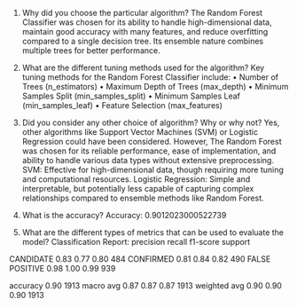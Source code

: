 1.	Why did you choose the particular algorithm?
The Random Forest Classifier was chosen for its ability to handle high-dimensional data, maintain good accuracy with many features, and reduce overfitting compared to a single decision tree. Its ensemble nature combines multiple trees for better performance.

2.	What are the different tuning methods used for the algorithm?
Key tuning methods for the Random Forest Classifier include:
•	Number of Trees (n_estimators)
•	Maximum Depth of Trees (max_depth)
•	Minimum Samples Split (min_samples_split)
•	Minimum Samples Leaf (min_samples_leaf)
•	Feature Selection (max_features)

3.	Did you consider any other choice of algorithm? Why or why not?
Yes, other algorithms like Support Vector Machines (SVM) or Logistic Regression could have been considered. However, The Random Forest was chosen for its reliable performance, ease of implementation, and ability to handle various data types without extensive preprocessing.
SVM: Effective for high-dimensional data, though requiring more tuning and computational resources.
Logistic Regression: Simple and interpretable, but potentially less capable of capturing complex relationships compared to ensemble methods like Random Forest.

4.	What is the accuracy?
Accuracy: 0.9012023000522739

5.	What are the different types of metrics that can be used to evaluate the model?
Classification Report:
                			precision       recall  	      f1-score       support

CANDIDATE       		   0.83           0.77            0.80           484
CONFIRMED     		     0.81           0.84            0.82           490
FALSE POSITIVE       0.98           1.00            0.99           939

accuracy                                            0.90           1913
macro avg   		       0.87           0.87            0.87           1913
weighted avg       	 0.90           0.90            0.90           1913
